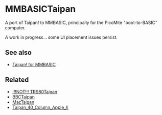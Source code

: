 # MMBASICTaipan
A port of Taipan! to MMBASIC, principally for the PicoMite "boot-to-BASIC" computer.

A work in progress... some UI placement issues persist.

## See also

 - [Taipan! for MMBASIC](https://gr33nonline.wordpress.com/2025/05/21/taipan-for-mmbasic/)

## Related

 - [!!!NOT!!! TRS80Taipan](https://github.com/greenonline/TRS80Taipan)
 - [BBCTaipan](https://github.com/greenonline/BBCTaipan)
 - [MacTaipan](https://github.com/greenonline/MacTaipan)
 - [Taipan_40_Column_Apple_II](https://github.com/greenonline/Taipan_40_Column_Apple_II)
